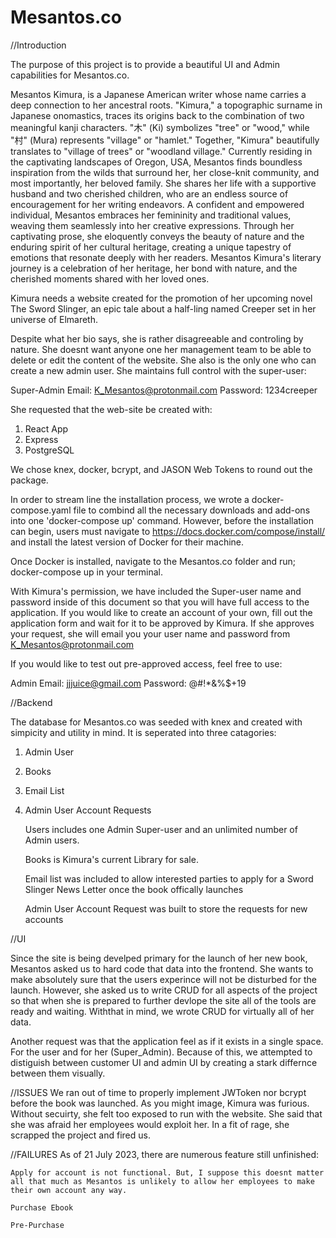 # Mesantos.co

//Introduction

The purpose of this project is to provide a beautiful UI and Admin capabilities for Mesantos.co.

Mesantos Kimura, is a Japanese American writer whose name carries a deep connection to her ancestral roots. "Kimura," a topographic surname in Japanese onomastics, traces its origins back to the combination of two meaningful kanji characters. "木" (Ki) symbolizes "tree" or "wood," while "村" (Mura) represents "village" or "hamlet." Together, "Kimura" beautifully translates to "village of trees" or "woodland village."
Currently residing in the captivating landscapes of Oregon, USA, Mesantos finds boundless inspiration from the wilds that surround her, her close-knit community, and most importantly, her beloved family. She shares her life with a supportive husband and two cherished children, who are an endless source of encouragement for her writing endeavors.
A confident and empowered individual, Mesantos embraces her femininity and traditional values, weaving them seamlessly into her creative expressions. Through her captivating prose, she eloquently conveys the beauty of nature and the enduring spirit of her cultural heritage, creating a unique tapestry of emotions that resonate deeply with her readers.
Mesantos Kimura's literary journey is a celebration of her heritage, her bond with nature, and the cherished moments shared with her loved ones. 

Kimura needs a website created for the promotion of her upcoming novel The Sword Slinger, an epic tale about a half-ling named Creeper set in her universe of Elmareth.

Despite what her bio says, she is rather disagreeable and controling by nature. She doesnt want anyone one her management team to be able to delete or edit the content of the website. She also is the only one who can create a new admin user. She maintains full control with the super-user:

Super-Admin Email: K_Mesantos@protonmail.com
Password: 1234creeper

She requested that the web-site be created with:

1. React App 
2. Express 
3. PostgreSQL

We chose knex, docker, bcrypt, and JASON Web Tokens to round out the package.  

In order to stream line the installation process, we wrote a docker-compose.yaml file to combind all the necessary downloads and add-ons into one 'docker-compose up' command. However, before the installation can begin, users must navigate to https://docs.docker.com/compose/install/ and install the latest version of Docker for their machine.

Once Docker is installed, navigate to the Mesantos.co folder and run; docker-compose up in your terminal.

With Kimura's permission, we have included the Super-user name and password inside of this document so that you will have full access to the application. If you would like to create an account of your own, fill out the application form and wait for it to be approved by Kimura. If she approves your request, she will email you your user name and password from K_Mesantos@protonmail.com 

If you would like to test out pre-approved access, feel free to use:

Admin Email: jjjuice@gmail.com
Password: @#!*&%$+19

//Backend

The database for Mesantos.co was seeded with knex and created with simpicity and utility in mind. It is seperated into three catagories:
1. Admin User
2. Books
3. Email List
4. Admin User Account Requests

    Users includes one Admin Super-user and an unlimited number of Admin users.
    
    Books is Kimura's current Library for sale.
    
    Email list was included to allow interested parties to apply for a Sword Slinger News Letter once the book offically launches

    Admin User Account Request was built to store the requests for new accounts

//UI 

Since the site is being develped primary for the launch of her new book, Mesantos asked us to hard code that data into the frontend. 
She wants to make absolutely sure that the users experince will not be disturbed for the launch. However, she asked us to write CRUD for all
aspects of the project so that when she is prepared to further devlope the site all of the tools are ready and waiting. Withthat in mind, we wrote 
CRUD for virtually all of her data.

Another request was that the application feel as if it exists in a single space. For the user and for her (Super_Admin). Because of this, we attempted to distiguish between customer UI and admin UI by creating a stark differnce between them visually.


//ISSUES
We ran out of time to properly implement JWToken nor bcrypt before the book was launched. As you might image, Kimura was furious. Without secuirty, she felt too exposed to run with the website. She said that she was afraid her employees would exploit her. In a fit of rage, she scrapped the project and fired us.

//FAILURES
As of 21 July 2023, there are numerous feature still unfinished:

    Apply for account is not functional. But, I suppose this doesnt matter all that much as Mesantos is unlikely to allow her employees to make their own account any way.

    Purchase Ebook

    Pre-Purchase












